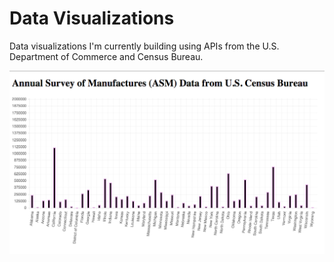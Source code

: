 # Data Visualizations
Data visualizations I'm currently building using APIs from the U.S. Department of Commerce and Census Bureau.

![Screenshot of Bar Chart Visualizing Data from the Annual Survey of Manufactures (ASM) Data from U.S. Census Bureau](https://raw.githubusercontent.com/sanajaved7/data-viz/master/asm-data.png)